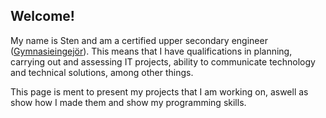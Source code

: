 ## Welcome!

My name is Sten and am a certified upper secondary engineer ([Gymnasieingejör](https://utbildningsguiden.skolverket.se/gymnasieskolan/gymnasieskolans-program/gymnasieingenjor)). This means that I have qualifications in planning, carrying out and assessing IT projects, ability to communicate technology and technical solutions, among other things. 

This page is ment to present my projects that I am working on, aswell as show how I made them and show my programming skills. 

<!--
**stenkaal/stenkaal** is a ✨ _special_ ✨ repository because its `README.md` (this file) appears on your GitHub profile.

Here are some ideas to get you started:

- 🔭 I’m currently working on ...
- 🌱 I’m currently learning ...
- 👯 I’m looking to collaborate on ...
- 🤔 I’m looking for help with ...
- 💬 Ask me about ...
- 📫 How to reach me: ...
- 😄 Pronouns: ...
- ⚡ Fun fact: ...
-->
